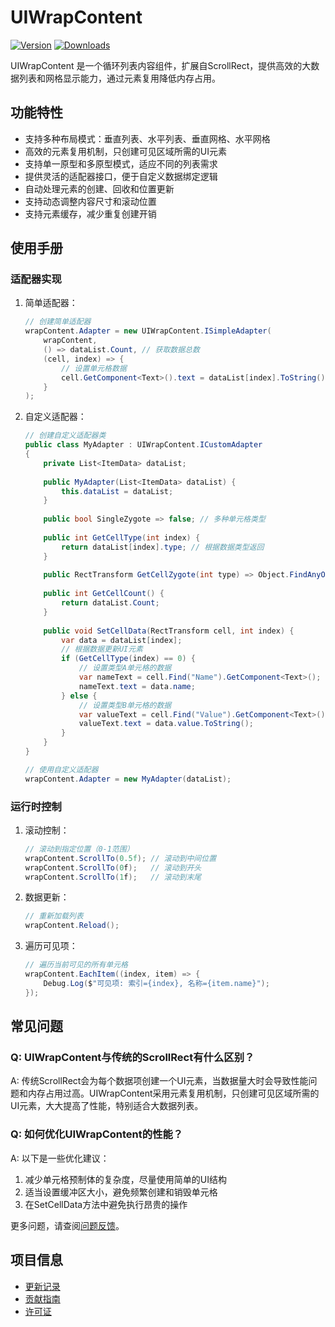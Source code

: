 # UIWrapContent

[![Version](https://img.shields.io/npm/v/org.eframework.u3d.ugui)](https://www.npmjs.com/package/org.eframework.u3d.ugui)
[![Downloads](https://img.shields.io/npm/dm/org.eframework.u3d.ugui)](https://www.npmjs.com/package/org.eframework.u3d.ugui)

UIWrapContent 是一个循环列表内容组件，扩展自ScrollRect，提供高效的大数据列表和网格显示能力，通过元素复用降低内存占用。

## 功能特性

- 支持多种布局模式：垂直列表、水平列表、垂直网格、水平网格
- 高效的元素复用机制，只创建可见区域所需的UI元素
- 支持单一原型和多原型模式，适应不同的列表需求
- 提供灵活的适配器接口，便于自定义数据绑定逻辑
- 自动处理元素的创建、回收和位置更新
- 支持动态调整内容尺寸和滚动位置
- 支持元素缓存，减少重复创建开销

## 使用手册

### 适配器实现

1. 简单适配器：
   ```csharp
   // 创建简单适配器
   wrapContent.Adapter = new UIWrapContent.ISimpleAdapter(
       wrapContent,
       () => dataList.Count, // 获取数据总数
       (cell, index) => {
           // 设置单元格数据
           cell.GetComponent<Text>().text = dataList[index].ToString();
       }
   );
   ```

2. 自定义适配器：
   ```csharp
   // 创建自定义适配器类
   public class MyAdapter : UIWrapContent.ICustomAdapter 
   {
       private List<ItemData> dataList;
       
       public MyAdapter(List<ItemData> dataList) {
           this.dataList = dataList;
       }
       
       public bool SingleZygote => false; // 多种单元格类型
       
       public int GetCellType(int index) {
           return dataList[index].type; // 根据数据类型返回
       }
       
       public RectTransform GetCellZygote(int type) => Object.FindAnyObjectByType<UIWrapContent>().content.GetChild(0).GetComponent<RectTransform>();
       
       public int GetCellCount() {
           return dataList.Count;
       }
       
       public void SetCellData(RectTransform cell, int index) {
           var data = dataList[index];
           // 根据数据更新UI元素
           if (GetCellType(index) == 0) {
               // 设置类型A单元格的数据
               var nameText = cell.Find("Name").GetComponent<Text>();
               nameText.text = data.name;
           } else {
               // 设置类型B单元格的数据
               var valueText = cell.Find("Value").GetComponent<Text>();
               valueText.text = data.value.ToString();
           }
       }
   }
   
   // 使用自定义适配器
   wrapContent.Adapter = new MyAdapter(dataList);
   ```

### 运行时控制

1. 滚动控制：
   ```csharp
   // 滚动到指定位置（0-1范围）
   wrapContent.ScrollTo(0.5f); // 滚动到中间位置
   wrapContent.ScrollTo(0f);   // 滚动到开头
   wrapContent.ScrollTo(1f);   // 滚动到末尾
   ```

2. 数据更新：
   ```csharp
   // 重新加载列表
   wrapContent.Reload();
   ```

3. 遍历可见项：
   ```csharp
   // 遍历当前可见的所有单元格
   wrapContent.EachItem((index, item) => {
       Debug.Log($"可见项: 索引={index}, 名称={item.name}");
   });
   ```

## 常见问题

### Q: UIWrapContent与传统的ScrollRect有什么区别？

A: 传统ScrollRect会为每个数据项创建一个UI元素，当数据量大时会导致性能问题和内存占用过高。UIWrapContent采用元素复用机制，只创建可见区域所需的UI元素，大大提高了性能，特别适合大数据列表。

### Q: 如何优化UIWrapContent的性能？

A: 以下是一些优化建议：

1. 减少单元格预制体的复杂度，尽量使用简单的UI结构
2. 适当设置缓冲区大小，避免频繁创建和销毁单元格
3. 在SetCellData方法中避免执行昂贵的操作

更多问题，请查阅[问题反馈](../CONTRIBUTING.md#问题反馈)。

## 项目信息

- [更新记录](../CHANGELOG.md)
- [贡献指南](../CONTRIBUTING.md)
- [许可证](../LICENSE)
